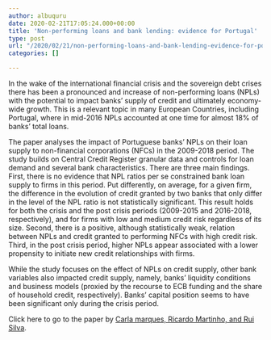 ```yaml
---
author: albuquru
date: 2020-02-21T17:05:24.000+00:00
title: 'Non-performing loans and bank lending: evidence for Portugal'
type: post
url: "/2020/02/21/non-performing-loans-and-bank-lending-evidence-for-portugal/"
categories: []

---
```

In the wake of the international financial crisis and the sovereign debt crises there has been a pronounced and increase of non-performing loans (NPLs) with the potential to impact banks’ supply of credit and ultimately economy-wide growth. This is a relevant topic in many European Countries, including Portugal, where in mid-2016 NPLs accounted at one time for almost 18% of banks’ total loans.

The paper analyses the impact of Portuguese banks’ NPLs on their loan supply to non-financial corporations (NFCs) in the 2009-2018 period. The study builds on Central Credit Register granular data and controls for loan demand and several bank characteristics. There are three main findings. First, there is no evidence that NPL ratios per se constrained bank loan supply to firms in this period. Put differently, on average, for a given firm, the difference in the evolution of credit granted by two banks that only differ in the level of the NPL ratio is not statistically significant. This result holds for both the crisis and the post crisis periods (2009-2015 and 2016-2018, respectively), and for firms with low and medium credit risk regardless of its size. Second, there is a positive, although statistically weak, relation between NPLs and credit granted to performing NFCs with high credit risk. Third, in the post crisis period, higher NPLs appear associated with a lower propensity to initiate new credit relationships with firms.

While the study focuses on the effect of NPLs on credit supply, other bank variables also impacted credit supply, namely, banks’ liquidity conditions and business models (proxied by the recourse to ECB funding and the share of household credit, respectively). Banks’ capital position seems to have been significant only during the crisis period.

Click here to go to the paper by [Carla marques, Ricardo Martinho, and Rui Silva](https://ideas.repec.org/a/ptu/bdpart/e202003.html).